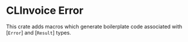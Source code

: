 # CLInvoice Error

<!-- cargo-rdme start -->

This crate adds macros which generate boilerplate code associated with [`Error`] and [`Result`] types.

<!-- cargo-rdme end -->
